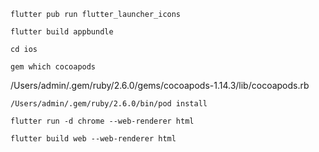 `````
flutter pub run flutter_launcher_icons
`````

`````
flutter build appbundle
`````

`````
cd ios
`````
`````
gem which cocoapods
`````
/Users/admin/.gem/ruby/2.6.0/gems/cocoapods-1.14.3/lib/cocoapods.rb
`````
/Users/admin/.gem/ruby/2.6.0/bin/pod install
`````






`````
flutter run -d chrome --web-renderer html
`````
`````
flutter build web --web-renderer html
`````
